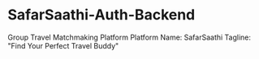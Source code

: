 # SafarSaathi-Auth-Backend
Group Travel Matchmaking Platform Platform Name: SafarSaathi Tagline: "Find Your Perfect Travel Buddy"

